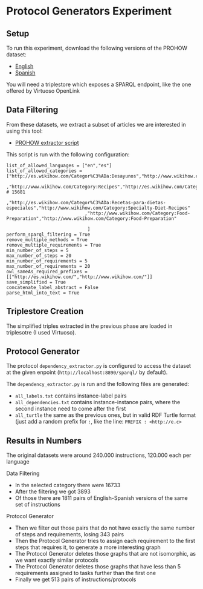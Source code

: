 # Protocol Generators Experiment

## Setup

To run this experiment, download the following versions of the PROHOW dataset:
 - [English](https://www.kaggle.com/paolop/human-instructions-english-wikihow)
 - [Spanish](https://www.kaggle.com/paolop/human-instructions-spanish-wikihow)

You will need a triplestore which exposes a SPARQL endpoint, like the one offered by Virtuoso OpenLink

## Data Filtering
 
From these datasets, we extract a subset of articles we are interested in using this tool:
 - [PROHOW extractor script](https://github.com/paolo7/extractor-script)
 
 This script is run with the following configuration:
 ```
list_of_allowed_languages = ["en","es"]
list_of_allowed_categories = ["http://es.wikihow.com/Categor%C3%ADa:Desayunos","http://www.wikihow.com/Category:Breakfast" 
                              ,"http://www.wikihow.com/Category:Recipes","http://es.wikihow.com/Categor%C3%ADa:Recetas" # 15681
                              ,"http://es.wikihow.com/Categor%C3%ADa:Recetas-para-dietas-especiales","http://www.wikihow.com/Category:Specialty-Diet-Recipes"
                              ,"http://www.wikihow.com/Category:Food-Preparation","http://www.wikihow.com/Category:Food-Preparation"    
                                                                                                                                        
                               ]
perform_sparql_filtering = True
remove_multiple_methods = True
remove_multiple_requirements = True
min_number_of_steps = 5
max_number_of_steps = 20
min_number_of_requirements = 5
max_number_of_requirements = 20
owl_sameAs_required_prefixes = [["http://es.wikihow.com/","http://www.wikihow.com/"]]
save_simplified = True
concatenate_label_abstract = False
parse_html_into_text = True
 ```
 
## Triplestore Creation

The simplified triples extracted in the previous phase are loaded in triplesotre (I used Virtuoso).

## Protocol Generator

The protocol `dependency_extractor.py` is configured to access the dataset at the given enpoint (`http://localhost:8890/sparql/` by default).

The `dependency_extractor.py` is run and the following files are generated:

 - `all_labels.txt` contains instance-label pairs
 - `all_dependencies.txt` contains instance-instance pairs, where the second instance need to come after the first
 - `all_turtle` the same as the previous ones, but in valid RDF Turtle format (just add a random prefix for `:`, like the line: `PREFIX : <http://e.c>`


 ## Results in Numbers
 
The original datasets were around 240.000 instructions, 120.000 each per language

Data Filtering
 - In the selected category there were 16733
 - After the filtering we got 3893
 - Of those there are 1811 pairs of English-Spanish versions of the same set of instructions

Protocol Generator
 - Then we filter out those pairs that do not have exactly the same number of steps and requirements, losing 343 pairs
 - Then the Protocol Generator tries to assign each requirement to the first steps that requires it, to generate a more interesting graph 
 - The Protocol Generator deletes those graphs that are not isomorphic, as we want exactly similar protocols
 - The Protocol Generator deletes those graphs that have less than 5 requirements assigned to tasks further than the first one
 - Finally we get 513 pairs of instructions/protocols
